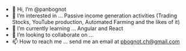 - 👋 Hi, I’m @panbognot
- 👀 I’m interested in ... Passive income generation activities (Trading Stocks, YouTube production, Automated Farming and the likes of it)
- 🌱 I’m currently learning ... Angular and React
- 💞️ I’m looking to collaborate on ...
- 📫 How to reach me ... send me an email at pbognot.ch@gmail.com

<!---
panbognot/panbognot is a ✨ special ✨ repository because its `README.md` (this file) appears on your GitHub profile.
You can click the Preview link to take a look at your changes.
--->
